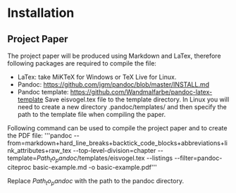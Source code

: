 # Installation
## Project Paper
The project paper will be produced using Markdown and LaTex, therefore following packages are required to compile the file:

- LaTex: take MiKTeX for Windows or TeX Live for Linux. 
- Pandoc: https://github.com/jgm/pandoc/blob/master/INSTALL.md
- Pandoc template: https://github.com/Wandmalfarbe/pandoc-latex-template
Save eisvogel.tex file to the template directory. In Linux you will need to create a new directory .pandoc/templates/ and then specify the path to the template file when compiling the paper. 

Following command can be used to compile the project paper and to create the PDF file:
'''pandoc --from=markdown+hard_line_breaks+backtick_code_blocks+abbreviations+link_attributes+raw_tex --top-level-division=chapter --template=$Path_to_pandoc$/templates/eisvogel.tex --listings --filter=pandoc-citeproc basic-example.md -o basic-example.pdf'''

Replace $Path_to_pandoc$ with the path to the pandoc directory. 
